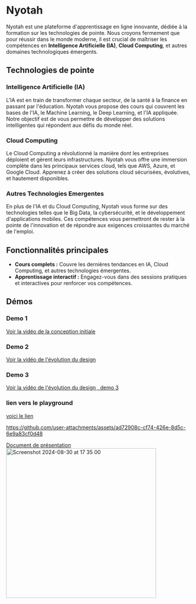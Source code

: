 # Nyotah

Nyotah est une plateforme d'apprentissage en ligne innovante, dédiée à la formation sur les technologies de pointe. Nous croyons fermement que pour réussir dans le monde moderne, il est crucial de maîtriser les compétences en **Intelligence Artificielle (IA)**, **Cloud Computing**, et autres domaines technologiques émergents.

## Technologies de pointe

### Intelligence Artificielle (IA)
L'IA est en train de transformer chaque secteur, de la santé à la finance en passant par l'éducation. Nyotah vous propose des cours qui couvrent les bases de l'IA, le Machine Learning, le Deep Learning, et l'IA appliquée. Notre objectif est de vous permettre de développer des solutions intelligentes qui répondent aux défis du monde réel.

### Cloud Computing
Le Cloud Computing a révolutionné la manière dont les entreprises déploient et gèrent leurs infrastructures. Nyotah vous offre une immersion complète dans les principaux services cloud, tels que AWS, Azure, et Google Cloud. Apprenez à créer des solutions cloud sécurisées, évolutives, et hautement disponibles.

### Autres Technologies Emergentes
En plus de l'IA et du Cloud Computing, Nyotah vous forme sur des technologies telles que le Big Data, la cybersécurité, et le développement d'applications mobiles. Ces compétences vous permettront de rester à la pointe de l'innovation et de répondre aux exigences croissantes du marché de l'emploi.

## Fonctionnalités principales
- **Cours complets :** Couvre les dernières tendances en IA, Cloud Computing, et autres technologies émergentes.
- **Apprentissage interactif :** Engagez-vous dans des sessions pratiques et interactives pour renforcer vos compétences.

## Démos

### Demo 1
[Voir la vidéo de la conception initiale](https://youtube.com/shorts/TyKCKtzZi_g?feature=share
)

### Demo 2
[Voir la vidéo de l'évolution du design](https://youtu.be/xCJAUZtSdNM
)
### Demo 3
[Voir la vidéo de l'évolution du design , demo 3](https://youtu.be/WoTQO7dLVsc)
### lien vers le playground
[ voici le lien ](http://13.60.91.50:3000/)


https://github.com/user-attachments/assets/ad72908c-cf74-426e-8d5c-6e9a83cf0d48




[Document de présentation](https://www.canva.com/design/DAGPMibKPwg/fPlIbnoynWepZkIZH09tIA/view?utm_content=DAGPMibKPwg&utm_campaign=designshare&utm_medium=link&utm_source=editor)
<img width="406" alt="Screenshot 2024-08-30 at 17 35 00" src="https://github.com/user-attachments/assets/65684eb3-10e6-4ee0-95cb-8873f9480614">




